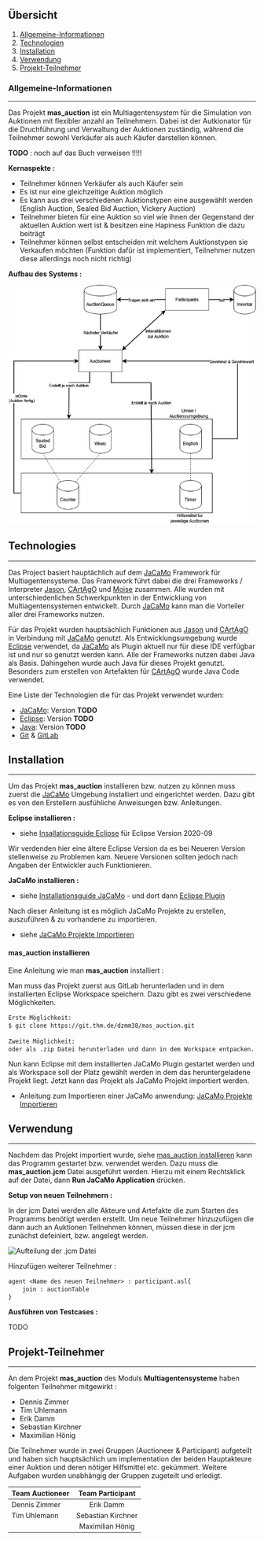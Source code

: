 ## Übersicht
1. [Allgemeine-Informationen](#allgemeine-informationen)
2. [Technologien](#technologies)
3. [Installation](#installation)
4. [Verwendung](#verwendung)
5. [Projekt-Teilnehmer](#projekt-Teilnehmer)

### Allgemeine-Informationen
***
Das Projekt **mas_auction** ist ein Multiagentensystem für die Simulation von Auktionen mit flexibler anzahl an Teilnehmern.
Dabei ist der Autkionator für die Druchführung und Verwaltung der Auktionen zuständig, während die Teilnehmer sowohl Verkäufer als auch Käufer darstellen können.

**TODO** : noch auf das Buch verweisen !!!!!

**Kernaspekte :**
* Teilnehmer können Verkäufer als auch Käufer sein
* Es ist nur eine gleichzeitige Auktion möglich
* Es kann aus drei verschiedenen Auktionstypen eine ausgewählt werden (English Auction, Sealed Bid Auction, Vickery Auction)
* Teilnehmer bieten für eine Auktion so viel wie ihnen der Gegenstand der aktuellen Auktion wert ist & besitzen eine Hapiness Funktion die dazu beiträgt
* Teilnehmer können selbst entscheiden mit welchem Auktionstypen sie Verkaufen möchten (Funktion dafür ist implementiert, Teilnehmer nutzen diese allerdings noch nicht richtig)

**Aufbau des Systems :**

![mas_auction Aufbau](MAS-Aufbau.jpg?raw=true)


## Technologies
***
Das Project basiert hauptächlich auf dem [JaCaMo](http://jacamo.sourceforge.net) Framework für Multiagentensysteme. Das Framework führt dabei die drei Frameworks / Interpreter [Jason](http://jason.sourceforge.net/wp), [CArtAgO](http://cartago.sourceforge.net) und [Moise](http://moise.sourceforge.net) zusammen. Alle wurden mit unterschiedenlichen Schwerkpunkten in der Entwicklung von Multiagentensystemen entwickelt. Durch [JaCaMo](http://jacamo.sourceforge.net) kann man die Vorteiler aller drei Frameworks nutzen.

Für das Projekt wurden hauptsächlich Funktionen aus [Jason](http://jason.sourceforge.net/wp) und [CArtAgO](http://cartago.sourceforge.net) in Verbindung mit [JaCaMo](http://jacamo.sourceforge.net) genutzt.
Als Entwicklungsumgebung wurde [Eclipse](https://www.eclipse.org/) verwendet, da [JaCaMo](http://jacamo.sourceforge.net) als Plugin aktuell nur für diese IDE verfügbar ist und nur so genutzt werden kann. Alle der Frameworks nutzen dabei Java als Basis. Dahingehen wurde auch Java für dieses Projekt genutzt. Besonders zum erstellen von Artefakten für [CArtAgO](http://cartago.sourceforge.net) wurde Java Code verwendet.

Eine Liste der Technologien die für das Projekt verwendet wurden:
* [JaCaMo](http://jacamo.sourceforge.net):  Version **TODO**
* [Eclipse](https://www.eclipse.org/): Version **TODO**
* [Java](https://example.com): Version **TODO**
* [Git](https://git-scm.com) & [GitLab](https://about.gitlab.com)

## Installation
***
Um das Projekt **mas_auction** installieren bzw. nutzen zu können muss zuerst die [JaCaMo](http://jacamo.sourceforge.net) Umgebung installiert und eingerichtet werden. Dazu gibt es von den Erstellern ausfühliche Anweisungen bzw. Anleitungen.

**Eclipse installieren :**
* siehe [Insallationsguide Eclipse](https://www.eclipse.org/downloads/packages/release/2020-09/r) für Eclipse Version 2020-09

Wir verdenden hier eine ältere Eclipse Version da es bei Neueren Version stellenweise zu Problemen kam. Neuere Versionen sollten jedoch nach Angaben der Entwickler auch Funktionieren.

**JaCaMo installieren :**

* siehe [Installationsguide JaCaMo](http://jacamo.sourceforge.net/doc/install.html) - und dort dann [Eclipse Plugin](http://jacamo.sourceforge.net/eclipseplugin/tutorial/)

Nach dieser Anleitung ist es möglich JaCaMo Projekte zu erstellen, auszuführen & zu vorhandene zu importieren.
* siehe [JaCaMo Projekte Importieren](http://jacamo.sourceforge.net/eclipseplugin/tutorial/#id.1cnwcumx5214)

#### **mas_auction installieren**

Eine Anleitung wie man **mas_auction** installiert :

Man muss das Projekt zuerst aus GitLab herunterladen und in dem installierten Eclipse Workspace speichern. Dazu gibt es zwei verschiedene Möglichkeiten.
```
Erste Möglichkeit: 
$ git clone https://git.thm.de/dzmm38/mas_auction.git

Zweite Möglichkeit:
oder als .zip Datei herunterladen und dann in dem Workspace entpacken.
```
Nun kann Eclipse mit dem installierten JaCaMo Plugin gestartet werden und als Workspace soll der Platz gewählt werden in dem das heruntergeladene Projekt liegt. Jetzt kann das Projekt als JaCaMo Projekt importiert werden.
* Anleitung zum Importieren einer JaCaMo anwendung: [JaCaMo Projekte Importieren](http://jacamo.sourceforge.net/eclipseplugin/tutorial/#id.1cnwcumx5214)

## Verwendung
***
Nachdem das Projekt importiert wurde, siehe [mas_auction installieren](#masauction-installieren) kann das Programm gestartet bzw. verwendet werden. Dazu muss die **mas_auction.jcm** Datei ausgeführt werden. Hierzu mit einem Rechtsklick auf der Datei, dann **Run JaCaMo Application** drücken.

**Setup von neuen Teilnehmern :**

In der jcm Datei werden alle Akteure und Artefakte die zum Starten des Programms benötigt werden erstellt. Um neue Teilnehmer hinzuzufügen die dann auch an Auktionen Teilnehmen können, müssen diese in der jcm zunächst defeiniert, bzw. angelegt werden.

![Aufteilung der .jcm Datei]()

Hinzufügen weiterer Teilnehmer :
```
agent <Name des neuen Teilnehmer> : participant.asl{
    join : auctionTable
}
```

**Ausführen von Testcases :**

TODO

## Projekt-Teilnehmer
***
An dem Projekt **mas_auction** des Moduls **Multiagentensysteme** haben folgenten Teilnehmer mitgewirkt :

* Dennis Zimmer
* Tim Uhlemann
* Erik Damm
* Sebastian Kirchner
* Maximilian Hönig

Die Teilnehmer wurde in zwei Gruppen (Auctioneer & Participant) aufgeteilt und haben sich hauptsächlich um implementation der beiden Hauptakteure einer Auktion und deren nötiger Hilfsmittel etc. gekümmert. Weitere Aufgaben wurden unabhängig der Gruppen zugeteilt und erledigt.

| Team Auctioneer | Team Participant |
|:--------------|:-------------:|
| Dennis Zimmer | Erik Damm |
| Tim Uhlemann | Sebastian Kirchner |
|  | Maximilian Hönig|
